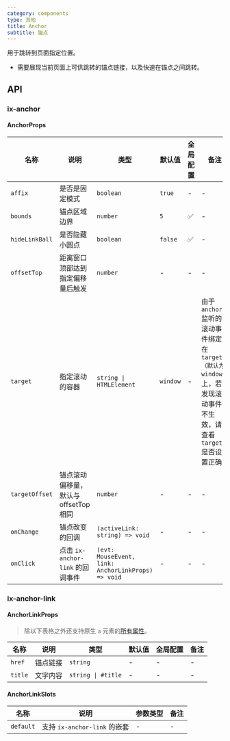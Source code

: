 ```yaml
---
category: components
type: 其他
title: Anchor
subtitle: 锚点
---
```


用于跳转到页面指定位置。

- 需要展现当前页面上可供跳转的锚点链接，以及快速在锚点之间跳转。

## API

### ix-anchor

#### AnchorProps

| 名称 | 说明 | 类型  | 默认值 | 全局配置 | 备注 |
| --- | --- | --- | --- | --- | --- |
| `affix` | 是否是固定模式 | `boolean` | `true`  | - | - |
| `bounds` | 锚点区域边界 | `number` | `5` | ✅ | - |
| `hideLinkBall` |是否隐藏小圆点 | `boolean` | `false` | ✅ | - |
| `offsetTop` | 距离窗口顶部达到指定偏移量后触发 | `number` | - | - | - |
| `target` | 指定滚动的容器 | `string \| HTMLElement` | `window` | - | 由于`anchor`监听的滚动事件绑定在`target（默认为window）`上，若发现滚动事件不生效，请查看`target`是否设置正确|
| `targetOffset` | 锚点滚动偏移量，默认与 offsetTop 相同 | `number` | - | - | - |
| `onChange` | 锚点改变的回调 | `(activeLink: string) => void` | - | - | - |
| `onClick` | 点击 `ix-anchor-link` 的回调事件 | `(evt: MouseEvent, link: AnchorLinkProps) => void` | - | - | - |

### ix-anchor-link

#### AnchorLinkProps

> 除以下表格之外还支持原生 `a` 元素的[所有属性](https://developer.mozilla.org/zh-CN/docs/Web/HTML/Element/a)。

| 名称 | 说明 | 类型  | 默认值 | 全局配置 | 备注 |
| --- | --- | --- | --- | --- | --- |
| `href` | 锚点链接 | `string` | - | - | - |
| `title` | 文字内容 | `string \| #title` | - | - | - |

#### AnchorLinkSlots

| 名称 | 说明 | 参数类型 | 备注 |
|  --- | --- | --- | --- |
| `default` | 支持 `ix-anchor-link` 的嵌套 | - | - |
